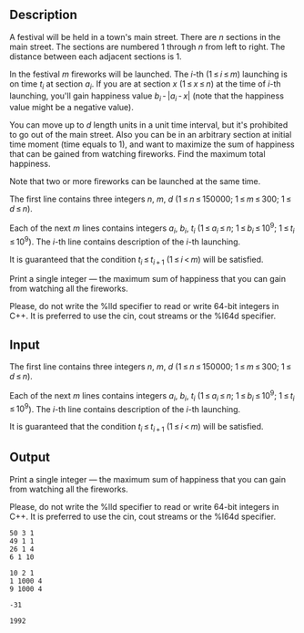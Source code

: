 ## Description

<div><p>A festival will be held in a town's main street. There are <span class="tex-span"><i>n</i></span> sections in the main street. The sections are numbered <span class="tex-span">1</span> through <span class="tex-span"><i>n</i></span> from left to right. The distance between each adjacent sections is <span class="tex-span">1</span>.</p><p>In the festival <span class="tex-span"><i>m</i></span> fireworks will be launched. The <span class="tex-span"><i>i</i></span>-th (<span class="tex-span">1 ≤ <i>i</i> ≤ <i>m</i></span>) launching is on time <span class="tex-span"><i>t</i><sub class="lower-index"><i>i</i></sub></span> at section <span class="tex-span"><i>a</i><sub class="lower-index"><i>i</i></sub></span>. If you are at section <span class="tex-span"><i>x</i></span> (<span class="tex-span">1 ≤ <i>x</i> ≤ <i>n</i></span>) at the time of <span class="tex-span"><i>i</i></span>-th launching, you'll gain happiness value <span class="tex-span"><i>b</i><sub class="lower-index"><i>i</i></sub> - |<i>a</i><sub class="lower-index"><i>i</i></sub> - <i>x</i>|</span> (note that the happiness value might be a negative value).</p><p>You can move up to <span class="tex-span"><i>d</i></span> length units in a unit time interval, but it's prohibited to go out of the main street. Also you can be in an arbitrary section at initial time moment (time equals to <span class="tex-span">1</span>), and want to maximize the sum of happiness that can be gained from watching fireworks. Find the maximum total happiness.</p><p>Note that two or more fireworks can be launched at the same time.</p></div><div class="input-specification"><p>The first line contains three integers <span class="tex-span"><i>n</i></span>, <span class="tex-span"><i>m</i></span>, <span class="tex-span"><i>d</i></span> (<span class="tex-span">1 ≤ <i>n</i> ≤ 150000;&nbsp;1 ≤ <i>m</i> ≤ 300;&nbsp;1 ≤ <i>d</i> ≤ <i>n</i></span>).</p><p>Each of the next <span class="tex-span"><i>m</i></span> lines contains integers <span class="tex-span"><i>a</i><sub class="lower-index"><i>i</i></sub></span>, <span class="tex-span"><i>b</i><sub class="lower-index"><i>i</i></sub></span>, <span class="tex-span"><i>t</i><sub class="lower-index"><i>i</i></sub></span> (<span class="tex-span">1 ≤ <i>a</i><sub class="lower-index"><i>i</i></sub> ≤ <i>n</i>;&nbsp;1 ≤ <i>b</i><sub class="lower-index"><i>i</i></sub> ≤ 10<sup class="upper-index">9</sup>;&nbsp;1 ≤ <i>t</i><sub class="lower-index"><i>i</i></sub> ≤ 10<sup class="upper-index">9</sup></span>). The <span class="tex-span"><i>i</i></span>-th line contains description of the <span class="tex-span"><i>i</i></span>-th launching.</p><p>It is guaranteed that the condition <span class="tex-span"><i>t</i><sub class="lower-index"><i>i</i></sub> ≤ <i>t</i><sub class="lower-index"><i>i</i> + 1</sub></span> (<span class="tex-span">1 ≤ <i>i</i> &lt; <i>m</i></span>) will be satisfied.</p></div><div class="output-specification"><p>Print a single integer — the maximum sum of happiness that you can gain from watching all the fireworks.</p><p>Please, do not write the <span class="tex-font-style-tt">%lld</span> specifier to read or write 64-bit integers in C++. It is preferred to use the <span class="tex-font-style-tt">cin</span>, <span class="tex-font-style-tt">cout</span> streams or the <span class="tex-font-style-tt">%I64d</span> specifier.</p></div>

## Input

<p>The first line contains three integers <span class="tex-span"><i>n</i></span>, <span class="tex-span"><i>m</i></span>, <span class="tex-span"><i>d</i></span> (<span class="tex-span">1 ≤ <i>n</i> ≤ 150000;&nbsp;1 ≤ <i>m</i> ≤ 300;&nbsp;1 ≤ <i>d</i> ≤ <i>n</i></span>).</p><p>Each of the next <span class="tex-span"><i>m</i></span> lines contains integers <span class="tex-span"><i>a</i><sub class="lower-index"><i>i</i></sub></span>, <span class="tex-span"><i>b</i><sub class="lower-index"><i>i</i></sub></span>, <span class="tex-span"><i>t</i><sub class="lower-index"><i>i</i></sub></span> (<span class="tex-span">1 ≤ <i>a</i><sub class="lower-index"><i>i</i></sub> ≤ <i>n</i>;&nbsp;1 ≤ <i>b</i><sub class="lower-index"><i>i</i></sub> ≤ 10<sup class="upper-index">9</sup>;&nbsp;1 ≤ <i>t</i><sub class="lower-index"><i>i</i></sub> ≤ 10<sup class="upper-index">9</sup></span>). The <span class="tex-span"><i>i</i></span>-th line contains description of the <span class="tex-span"><i>i</i></span>-th launching.</p><p>It is guaranteed that the condition <span class="tex-span"><i>t</i><sub class="lower-index"><i>i</i></sub> ≤ <i>t</i><sub class="lower-index"><i>i</i> + 1</sub></span> (<span class="tex-span">1 ≤ <i>i</i> &lt; <i>m</i></span>) will be satisfied.</p>

## Output

<p>Print a single integer — the maximum sum of happiness that you can gain from watching all the fireworks.</p><p>Please, do not write the <span class="tex-font-style-tt">%lld</span> specifier to read or write 64-bit integers in C++. It is preferred to use the <span class="tex-font-style-tt">cin</span>, <span class="tex-font-style-tt">cout</span> streams or the <span class="tex-font-style-tt">%I64d</span> specifier.</p>





```input1
50 3 1
49 1 1
26 1 4
6 1 10

```




```input2
10 2 1
1 1000 4
9 1000 4

```




```output1
-31

```




```output2
1992

```


